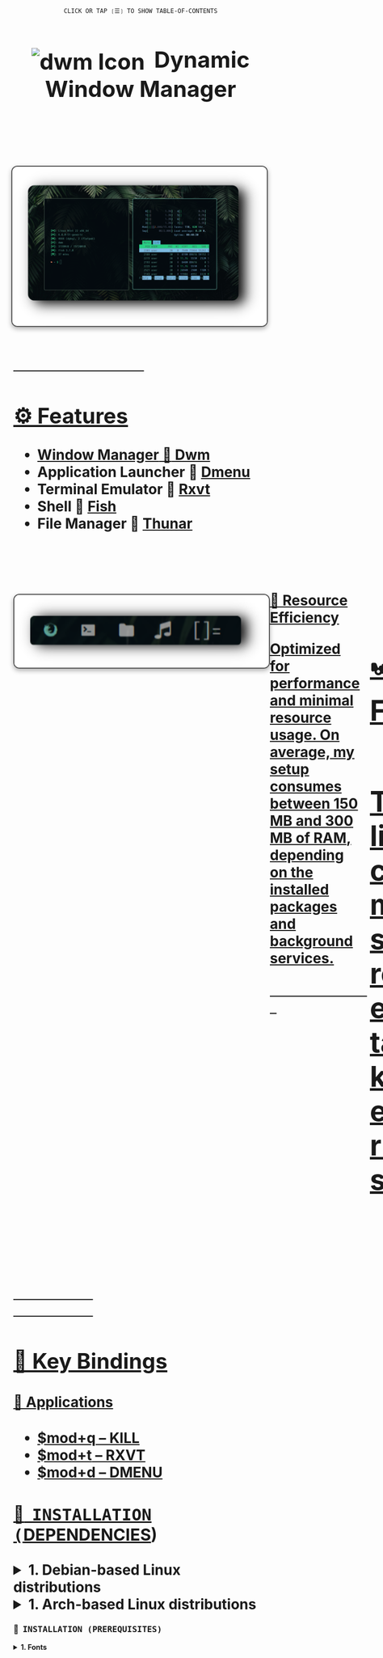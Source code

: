 <div align="justify">

<div align="center">

```ocaml
CLICK OR TAP ❲☰❳ TO SHOW TABLE-OF-CONTENTS
```
</div>

</div>


<div align="center">
  <h2 style="font-size: 44px;">
    <strong> <a href="https://suckless.org/" style="text-decoration: none; color: inherit;">
      <img src="https://suckless.org/favicon.ico" alt="dwm Icon" style="vertical-align: middle; width: 24px; height: 24px; margin-right: 8px;">
      Dynamic Window Manager</a> 
    </strong>
  </h2>
</div>


‎ ‎ ‎ ‎ ‎ ‎ ‎ ‎ ‎ ‎ ‎ ‎ ‎ ‎ 
 ‎ ‎ ‎ ‎ ‎ ‎ ‎ ‎ ‎ ‎ ‎ ‎ ‎ 
  ‎ ‎ ‎ ‎ ‎ ‎ ‎ ‎ ‎ ‎ ‎ ‎ ‎ 
   ‎ ‎ ‎ ‎ ‎ ‎ ‎ ‎ ‎ ‎ ‎ ‎ ‎ 


<h1>
      <a href="#---------1">
      <img src="images/image.png" align="right" alt="Rice Setup Preview" width="750" style="display: block; margin: 32px auto; border: 2px solid #555; border-radius: 12px; box-shadow: 0 4px 10px rgba(0, 0, 0, 0.3);">
</div>
</div> 
 ‎ ‎ ‎ ‎ ‎ ‎ ‎ ‎ ‎ ‎ ‎ ‎ ‎ 
  ‎ ‎ ‎ ‎ ‎ ‎ ‎ ‎ ‎ ‎ ‎ ‎ ‎ 
   ‎ ‎ ‎ ‎ ‎ ‎ ‎ ‎ ‎ ‎ ‎ ‎ ‎ 
    ‎ ‎ ‎ ‎ ‎ ‎ ‎ ‎ ‎ ‎ ‎ ‎ ‎ 
    
  
## ⚙️ Features
- **Window Manager** :bento: [Dwm](https://dwm.suckless.org/)
- **Application Launcher** :rocket: [Dmenu](https://tools.suckless.org/dmenu/)
- **Terminal Emulator** :leaves: [Rxvt](http://software.schmorp.de/pkg/rxvt-unicode.html)
- **Shell** :shell: [Fish](https://fishshell.com/)
- **File Manager** :flower_playing_cards: [Thunar](https://docs.xfce.org/xfce/thunar/start)

 ‎ ‎ ‎ ‎ ‎ ‎ ‎ ‎ ‎ ‎ ‎ ‎ ‎ 
  ‎ ‎ ‎ ‎ ‎ ‎ ‎ ‎ ‎ ‎ ‎ ‎ ‎ 
   ‎ ‎ ‎ ‎ ‎ ‎ ‎ ‎ ‎ ‎ ‎ ‎ ‎ 
    ‎ ‎ ‎ ‎ ‎ ‎ ‎ ‎ ‎ ‎ ‎ ‎ ‎ 
    
</div>
      <a href="#---------1">
      <img src="images/bar.png" align="left" alt="Rice Setup Preview" width="550" style="display: block; margin: 32px auto; border: 2px solid #555; border-radius: 12px; box-shadow: 0 4px 10px rgba(0, 0, 0, 0.3);">
</div>
        <div style="display: flex; align-items: right; margin-bottom: 40px;">
  <div style="flex: 1; padding-right: 20px;">
    <p><strong>🚀 Resource Efficiency</strong></p>
    <p>Optimized for performance and minimal resource usage. On average, my setup consumes between <strong>150 MB and 300 MB of RAM</strong>, depending on the installed packages and background services. <p>
</div>
    ‎ ‎ ‎ ‎ ‎ ‎ ‎ ‎ ‎ ‎ ‎ 
    ‎ ‎ ‎ ‎ ‎ ‎ ‎ ‎ ‎ ‎ ‎ 
    ‎ ‎ ‎ ‎ ‎ ‎ ‎ ‎ ‎ ‎ ‎ 
  <h1>
        <p><strong>🏎️💨 Super Fast</strong></p>
<div style="display: flex; align-items: left; margin-bottom: 40px;">
  <div style="flex: 1; padding-right: 20px;">
  <p>This lightweight configuration maximizes system resources for essential tasks and keeps everything running smoothly.</p>
</div>
      <a href="#---------1">
      <img src="images/bar2.png" align="right" alt="Rice Setup Preview" width="550" style="display: block; margin: 32px auto; border: 2px solid #555; border-radius: 12px; box-shadow: 0 4px 10px rgba(0, 0, 0, 0.3);">
</div>
</div> 


    ‎ ‎ ‎ ‎ ‎ ‎ ‎ ‎ ‎ ‎ ‎ 
    ‎ ‎ ‎ ‎ ‎ ‎ ‎ ‎ ‎ ‎ ‎ 
    
## 🔑 Key Bindings

#### 📱 **Applications**

- **$mod+q** – KILL  
- **$mod+t** – RXVT
- **$mod+d** – DMENU




### :blossom: ‎ <samp>INSTALLATION (<a href="./REPOLOGY.md">DEPENDENCIES</a>)</samp>

<details>
<summary><b>1. Debian-based Linux distributions</b></summary>

[Debian SID](https://wiki.debian.org/DebianUnstable) or [Devuan (ceres?)](https://devuan.org/os/releases) recommended.

---

**X.Org server and {it's,core} utilities. This is essentials.**

```sh
xserver-xorg-core x11-xserver-utils psmisc
```

Contents of [1](https://packages.debian.org/sid/xserver-xorg-core),
[2](https://packages.debian.org/sid/x11-xserver-utils),
[3](https://packages.debian.org/sid/psmisc).

[Here for python (3) if not already installed](https://wiki.debian.org/Python).

---

**Now, the UI kits and functionality. This is required.**

URxvt is highly recommended terminal emulator by default. Picom is optional, but recommended.

```sh
 rxvt-unicode picom xorg-server xinit libX11 libXft libXinerama
```

Contents of [1](https://packages.debian.org/sid/libxft-dev),
[2](https://packages.debian.org/sid/libxinerama-dev),
[3](https://packages.debian.org/sid/rxvt-unicode),
[4](https://packages.debian.org/sid/feh),
[5](https://packages.debian.org/sid/picom),

[Here to install obmenu-generator](https://software.opensuse.org/download.html?project=home%3AHead_on_a_Stick%3Aobmenu-generator&package=obmenu-generator).

---

**Audio-server and audio stuff.**

I personally use pulseaudio, mpd and ncmpcpp are recommended as they are integrated by default.

```sh
pulseaudio mpd mpc ncmpcpp
```

Contents of [1](https://packages.debian.org/sid/pulseaudio),
[2](https://packages.debian.org/sid/mpd),
[3](https://packages.debian.org/sid/mpc),
[4](https://packages.debian.org/sid/ncmpcpp).

MPRIS-enabled media players are also integrated, such as [spotify](https://wiki.debian.org/spotify).

---

**Extended utilities. Required, but just as necessary.**

All of the below if not installed, certain functionality will display a message when needed, some will not.

```sh
alsa-utils brightnessctl imagemagick scrot w3m-img wireless-tools xclip xsettingsd xss-lock
```

Contents of [1](https://packages.debian.org/sid/alsa-utils),
[2](https://packages.debian.org/sid/brightnessctl),
[3](https://packages.debian.org/sid/imagemagick),
[4](https://packages.debian.org/sid/scrot),
[5](https://packages.debian.org/sid/w3m-img),
[6](https://packages.debian.org/sid/wireless-tools),
[7](https://packages.debian.org/sid/xclip),
[8](https://packages.debian.org/sid/xsettingsd),
[9](https://packages.debian.org/sid/xss-lock).

Choose your own polkit authentication-agent. [lxpolkit](https://packages.debian.org/sid/lxpolkit)?

---

```sh
thunar thunar-archive-plugin thunar-volman ffmpegthumbnailer tumbler
```

Contents of [1](https://packages.debian.org/sid/thunar),
[2](https://packages.debian.org/sid/thunar-archive-plugin),
[3](https://packages.debian.org/sid/thunar-volman),
[4](https://packages.debian.org/sid/ffmpegthumbnailer),
[5](https://packages.debian.org/sid/tumbler).


```sh
htop neofetch
```

Contents of [1](https://packages.debian.org/sid/htop),
[2](https://packages.debian.org/sid/neofetch).

[Here for improved nanorc with syntax-highlighting](https://github.com/scopatz/nanorc).

I personally use NetworkManager (and IWD as wireless back-end) with nm-applet,
[here it is](https://wiki.debian.org/NetworkManager).

</details>

<details>
<summary><b>1. Arch-based Linux distributions</b></summary>

[Arch Linux](https://archlinux.org) and [Artix Linux](https://artixlinux.org) recommended.

**Didn't know how to install packages?**

```sh
💲 sudo pacman -S atom1 atom2 ... atomN
```

---

**X.Org server and {it's,core} utilities. This is essentials.**

```sh
xorg-server xorg-xrandr xorg-xrdb psmisc
```

Contents of [1](https://archlinux.org/packages/extra/x86_64/xorg-server),
[2](https://archlinux.org/packages/extra/x86_64/xorg-xrandr),
[3](https://archlinux.org/packages/extra/x86_64/xorg-xrdb),
[4](https://archlinux.org/packages/core/x86_64/psmisc).

[Here for python (3) if not already installed](https://wiki.archlinux.org/title/python).

---

**Now, the UI kits and functionality. This is required.**

URxvt is highly recommended terminal emulator by default. Picom is optional, but recommended.

> **AUR**  
> `rxvt-unicode-truecolor-wide-glyphs`  
> `obmenu-generator`

```sh
dunst nitrogen openbox rofi rxvt-unicode-truecolor-wide-glyphs tint2 picom obmenu-generator perl-gtk3
```

Contents of [1](https://archlinux.org/packages/extra/x86_64/libxft/),
[2](https://aur.archlinux.org/packages/rxvt-unicode-truecolor-wide-glyphs),
[3](https://archlinux.org/packages/community/x86_64/picom),
[4](https://archlinux.org/packages/extra/x86_64/libxinerama/),
[5](https://archlinux.org/packages/extra/x86_64/feh/).

---

**Audio-server and audio stuff.**

I personally use pulseaudio, mpd and ncmpcpp are recommended as they are integrated by default.

```sh
pulseaudio pulseaudio-alsa mpd mpc ncmpcpp
```

Contents of [1](https://archlinux.org/packages/extra/x86_64/pulseaudio),
[2](https://archlinux.org/packages/extra/x86_64/pulseaudio-alsa),
[3](https://archlinux.org/packages/extra/x86_64/mpd),
[4](https://archlinux.org/packages/extra/x86_64/mpc),
[5](https://archlinux.org/packages/community/x86_64/ncmpcpp).

MPRIS-enabled media players are also integrated, such as [spotify](https://wiki.archlinux.org/title/spotify).

---

**Extended utilities. Required, but just as necessary.**

All of the below if not installed, certain functionality will display a message when needed, some will not.

```sh
alsa-utils brightnessctl imagemagick scrot w3m wireless_tools xclip xsettingsd xss-lock
```

Contents of [1](https://archlinux.org/packages/extra/x86_64/alsa-utils),
[2](https://archlinux.org/packages/community/x86_64/brightnessctl),
[3](https://archlinux.org/packages/extra/x86_64/imagemagick),
[4](https://archlinux.org/packages/community/x86_64/scrot),
[5](https://archlinux.org/packages/extra/x86_64/w3m),
[6](https://archlinux.org/packages/core/x86_64/wireless_tools),
[7](https://archlinux.org/packages/extra/x86_64/xclip),
[8](https://archlinux.org/packages/community/x86_64/xsettingsd),
[9](https://archlinux.org/packages/community/x86_64/xss-lock).

Choose your own polkit authentication-agent.
[polkit-gnome](https://archlinux.org/packages/community/x86_64/polkit-gnome)?

---

**Additionals for completion of desktop compositions.**

Just like mpd and ncmpcpp, configurations are included as [EXTRA_JOYFUL](./EXTRA_JOYFUL), some are integrated.

```sh
thunar thunar-archive-plugin thunar-volman ffmpegthumbnailer tumbler
```

Contents of [1](https://archlinux.org/packages/extra/x86_64/thunar),
[2](https://archlinux.org/packages/extra/x86_64/thunar-archive-plugin),
[3](https://archlinux.org/packages/extra/x86_64/thunar-volman),
[4](https://archlinux.org/packages/extra/x86_64/ffmpegthumbnailer),
[5](https://archlinux.org/packages/extra/x86_64/tumbler).

Gsimplecal was used to display calendar pop-ups from the tint2 panel, and pavucontrol to control pulseaudio-sinks.

```sh
geany geany-plugins gimp gsimplecal inkscape mpv parcellite pavucontrol viewnior xfce4-power-manager
```

Contents of [1](https://archlinux.org/packages/community/x86_64/geany),
[2](https://archlinux.org/packages/community/x86_64/geany-plugins),
[3](https://archlinux.org/packages/extra/x86_64/gimp),
[4](https://archlinux.org/packages/community/x86_64/gsimplecal),
[5](https://archlinux.org/packages/extra/x86_64/inkscape),
[6](https://archlinux.org/packages/community/x86_64/mpv),
[7](https://archlinux.org/packages/community/x86_64/parcellite),
[8](https://archlinux.org/packages/extra/x86_64/pavucontrol),
[9](https://archlinux.org/packages/community/x86_64/viewnior),
[10](https://archlinux.org/packages/extra/x86_64/xfce4-power-manager).

I personally don't use neofetch anymore and use system-information via rofi, it's already scripted.

```sh
htop nano #neofetch
```

Contents of [1](https://archlinux.org/packages/extra/x86_64/htop),
[2](https://archlinux.org/packages/core/x86_64/nano),
[3](https://archlinux.org/packages/community/any/neofetch).

[Here for improved nanorc with syntax-highlighting](https://github.com/scopatz/nanorc).

I personally use NetworkManager (and IWD as wireless back-end) with nm-applet,
[here it is](https://wiki.archlinux.org/title/NetworkManager#Front-ends).

</details>

</details>

### :hibiscus: ‎ <samp>INSTALLATION (PREREQUISITES)</samp>

<details>
<summary><b>1. Fonts</b></summary>

| Typefaces                                                                                                                 | License                                                                         | The path of extracted files from the archive        |
|:--------------------------------------------------------------------------------------------------------------------------|:--------------------------------------------------------------------------------|:----------------------------------------------------|

| [Feather IcoMoon](https://github.com/owl4ce/dotfiles/releases/download/ng/Feather.ttf)                                    | [MIT](https://github.com/feathericons/feather/blob/master/LICENSE) ([FAQ](https://icomoon.io/#faq/license))                           |
| [Material IcoMoon](https://github.com/owl4ce/dotfiles/releases/download/ng/Material.ttf)                                  | [Apache-2.0](https://github.com/Templarian/MaterialDesign/blob/master/LICENSE)                                                        |
| [Iosevka Nerd Font ... Mono](https://github.com/owl4ce/dotfiles/releases/download/ng/Iosevka.Nerd.Font.Complete.Mono.ttf) | [LICENSE](https://github.com/ryanoasis/nerd-fonts/blob/master/LICENSE)                                                                |
| [M+ 1mn Nerd Font Complete](https://github.com/owl4ce/dotfiles/releases/download/ng/M+.1mn.Nerd.Font.Complete.ttf)        | [LICENSE](https://github.com/ryanoasis/nerd-fonts/blob/master/LICENSE)                                                                |
| [M+ 1mn Nerd Font ... Mono](https://github.com/owl4ce/dotfiles/releases/download/ng/M+.1mn.Nerd.Font.Complete.Mono.ttf)   | [LICENSE](https://github.com/ryanoasis/nerd-fonts/blob/master/LICENSE)                                                                |
| [GNU Unifont](https://unifoundry.com/pub/unifont/unifont-14.0.02/font-builds/unifont-14.0.02.ttf)                         | [LICENSE](https://unifoundry.com/LICENSE.txt)                                                                                         |

**Wget** all the above fonts (and extract if archived). Then, put them as instructed into the `~/.fonts` directory.

```bash
 mkdir -pv ~/.fonts/
```

---

```bash
 wget --no-hsts -cNP ~/.fonts/IcoMoon-Custom/ https://github.com/owl4ce/dotfiles/releases/download/ng/{Feather,Material}.ttf
```

```sh
 wget --no-hsts -cNP ~/.fonts/Nerd-Patched/ https://github.com/owl4ce/dotfiles/releases/download/ng/M+.1mn.Nerd.Font.Complete.ttf
```

```bash
 wget --no-hsts -cNP ~/.fonts/Nerd-Patched/ https://github.com/owl4ce/dotfiles/releases/download/ng/{M+.1mn,Iosevka}.Nerd.Font.Complete.Mono.ttf
```


---

<details>
<summary><b>3. Wallpapers</b></summary>

|                                             Wallpapers                                                     |   The path where it will be put |
|:-----------------------------------------------------------------------------------------------------------|:-------------|:-----------------|
| [Forest2](https://raw.githubusercontent.com/user7210unix/Greendwm/refs/heads/main/wallpaper/Forest2.png)|                 | `~/.wallpapers/` |
| [ForestMountain](https://raw.githubusercontent.com/user7210unix/Greendwm/refs/heads/main/wallpaper/ForestMountain.png) |  | `~/.wallpapers/` |
| [Bambus](https://github.com/user7210unix/Greendwm/blob/main/wallpaper/bambus.jpg?raw=true)|                               | `~/.wallpapers/` |
| [Bambus-forest](https://github.com/user7210unix/Greendwm/blob/main/wallpaper/bambusforest.png?raw=true) |                 | `~/.wallpapers/` |
| [Bridge](https://github.com/user7210unix/Greendwm/blob/main/wallpaper/bridge.png?raw=true) |                              | `~/.wallpapers/` |
| [Forest](https://github.com/user7210unix/Greendwm/blob/main/wallpaper/forest.png?raw=true) |                              | `~/.wallpapers/` |
| [Light](https://github.com/user7210unix/Greendwm/blob/main/wallpaper/light.jpg?raw=true) |                                | `~/.wallpapers/` |
| [Plants](https://github.com/user7210unix/Greendwm/blob/main/wallpaper/plants.png?raw=true) |                              | `~/.wallpapers/` |
| [Yellow](https://github.com/user7210unix/Greendwm/blob/main/wallpaper/yellow.jpg?raw=true) |                              | `~/.wallpapers/` |

> **DISCLAIMER!!!**  
> I don't own the artworks (because I couldn't find the link to the originals),

**Wget** all the above wallpapers and put them as instructed into the `~/.wallpapers` directory.

```bash
💲 mkdir -pv ~/.wallpapers/
```

---

```bash
💲 wget --no-hsts -cNP ~/.wallpapers/ https://raw.githubusercontent.com/user7210unix/Greendwm/refs/heads/main/wallpaper/Forest2.png
```

```bash
💲 wget --no-hsts -cNP ~/.wallpapers/ https://raw.githubusercontent.com/user7210unix/Greendwm/refs/heads/main/wallpaper/ForestMountain.png
```
```bash
💲 wget --no-hsts -cNP ~/.wallpapers/ https://github.com/user7210unix/Greendwm/blob/main/wallpaper/bambus.jpg?raw=true
```
```bash
💲 wget --no-hsts -cNP ~/.wallpapers/ https://github.com/user7210unix/Greendwm/blob/main/wallpaper/bambusforest.png?raw=true
```
```bash
💲 wget --no-hsts -cNP ~/.wallpapers/ https://github.com/user7210unix/Greendwm/blob/main/wallpaper/bridge.png?raw=true
```
```bash
💲 wget --no-hsts -cNP ~/.wallpapers/ https://github.com/user7210unix/Greendwm/blob/main/wallpaper/forest.png?raw=true
```

```bash
💲 wget --no-hsts -cNP ~/.wallpapers/ https://github.com/user7210unix/Greendwm/blob/main/wallpaper/light.jpg?raw=true
```

```bash
💲 wget --no-hsts -cNP ~/.wallpapers/ https://github.com/user7210unix/Greendwm/blob/main/wallpaper/plants.png?raw=true
```

```bash
💲 wget --no-hsts -cNP ~/.wallpapers/ https://github.com/user7210unix/Greendwm/blob/main/wallpaper/yellow.jpg?raw=true
```


<details>
<summary><b>4. Extensions (URxvt)</b></summary>

| Extensions                                                                                   | License                                                                           | Usability         |
|:---------------------------------------------------------------------------------------------|:----------------------------------------------------------------------------------|:------------------|
| [resize-font](https://raw.githubusercontent.com/simmel/urxvt-resize-font/master/resize-font) | [ISC](https://github.com/simmel/urxvt-resize-font/blob/master/resize-font#L2-L15) | Font resizer      |
| [tabbedex](https://raw.githubusercontent.com/mina86/urxvt-tabbedex/master/tabbedex)          | [GPL-3.0](https://github.com/mina86/urxvt-tabbedex/blob/master/LICENSE)           | Tab functionality |

**cURL** all the above perl-scripts and put them into the `~/.urxvt/ext` directory.

```sh
💲 mkdir -pv ~/.urxvt/ext
```

---

```sh
💲 (cd ~/.urxvt/ext/; curl -LO https://raw.githubusercontent.com/simmel/urxvt-resize-font/master/resize-font)
```

```sh
💲 (cd ~/.urxvt/ext/; curl -LO https://raw.githubusercontent.com/mina86/urxvt-tabbedex/master/tabbedex)
```

</details>

### :cherry_blossom: ‎ <samp>INSTALLATION (DOTFILES)</samp>

<details>
<summary><b>1. Synchronize minimal .files</b></summary>

You can clone or [download as archive](https://github.com/user7210unix/Greendwm/releases/download/1.0/Greendwm-main.zip).
Then, put all the .files in the dotfiles directory into the user's home directory.


```sh
 git clone --depth 1 --recurse-submodules https://github.com/user7210unix/Greendwm.git
```

```sh
💲 cd ~/Greenwm/dwm
```

```sh
💲 sudo make clean install && cd .. && slstatus && sudo make clean install && cd .. && dmenu && sudo make clean install && cd ..
```

```sh
💲 mv picom ~/.config/ && mv .Xresources ~/ && mv ~/.xinitrc
```
